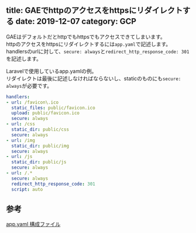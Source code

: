 title: GAEでhttpのアクセスをhttpsにリダイレクトする
date: 2019-12-07
category: GCP
---

GAEはデフォルトだとhttpでもhttpsでもアクセスできてしまいます。  
httpのアクセスをhttpsにリダイレクトするには`app.yaml`で記述します。  
handlersのurlに対して、`secure: always`と`redirect_http_response_code: 301`を記述します。

Laravelで使用しているapp.yamlの例。  
リダイレクトは最後に記述しなければならないし、staticのものにも`secure: always`が必要です。  

```yaml
handlers:
- url: /favicon\.ico
  static_files: public/favicon.ico
  upload: public/favicon.ico
  secure: always
- url: /css
  static_dir: public/css
  secure: always
- url: /img
  static_dir: public/img
  secure: always
- url: /js
  static_dir: public/js
  secure: always
- url: /.*
  secure: always
  redirect_http_response_code: 301
  script: auto
```



## 参考

[app.yaml 構成ファイル](https://cloud.google.com/appengine/docs/standard/php7/config/appref?hl=ja)